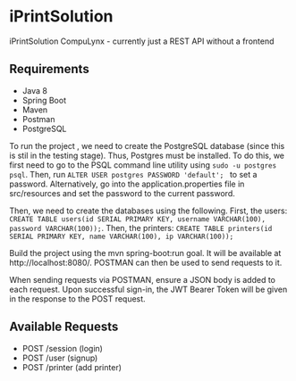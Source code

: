 # iPrintSolution
iPrintSolution CompuLynx - currently just a REST API without a frontend

## Requirements
- Java 8
- Spring Boot
- Maven
- Postman
- PostgreSQL



To run the project , we need to create the PostgreSQL database (since this is stil in the testing stage). Thus, Postgres must be installed. To do this, we first need to go to the PSQL command line utility using ```sudo -u postgres psql```. Then, run ```ALTER USER postgres PASSWORD 'default'; ``` to set a password. Alternatively, go into the application.properties file in src/resources and set the password to the current password.

Then, we need to create the databases using the following. First, the users:
```CREATE TABLE users(id SERIAL PRIMARY KEY, username VARCHAR(100), password VARCHAR(100));```. Then, the printers:
```CREATE TABLE printers(id SERIAL PRIMARY KEY, name VARCHAR(100), ip VARCHAR(100));```

Build the project using the mvn spring-boot:run goal. It will be available at http://localhost:8080/. POSTMAN can then be used to send requests to it.

When sending requests via POSTMAN, ensure a JSON body is added to each request. Upon successful sign-in, the JWT Bearer Token will be given in the response to the POST request.

## Available Requests
- POST /session (login)
- POST /user (signup)
- POST /printer (add printer)
